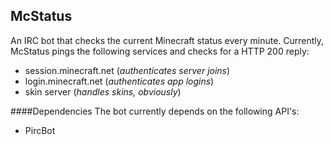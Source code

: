McStatus
-------

An IRC bot that checks the current Minecraft status every minute. Currently, McStatus pings the following services and checks for a HTTP 200 reply:

* session.minecraft.net (*authenticates server joins*)
* login.minecraft.net (*authenticates app logins*)
* skin server (*handles skins, obviously*)

####Dependencies
The bot currently depends on the following API's:

* PircBot